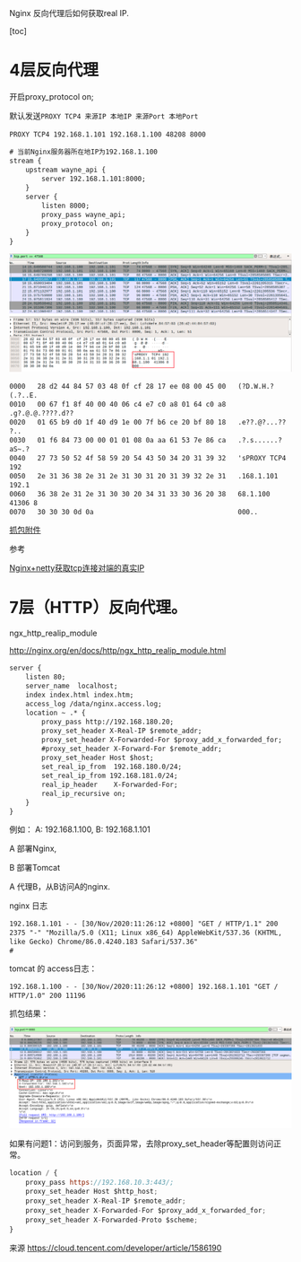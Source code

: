 

Nginx 反向代理后如何获取real IP.

[toc]

# 4层反向代理

开启proxy_protocol on;

默认发送`PROXY TCP4 来源IP 本地IP 来源Port 本地Port`

 `PROXY TCP4 192.168.1.101 192.168.1.100 48208 8000`

```
# 当前Nginx服务器所在地IP为192.168.1.100
stream {
	upstream wayne_api {
		server 192.168.1.101:8000;
	}
	server {
		listen 8000;
        proxy_pass wayne_api;
        proxy_protocol on;
	}
}
```

![image-20201127165410585](images/Nginx/image-20201127165410585.png)



```
0000   28 d2 44 84 57 03 48 0f cf 28 17 ee 08 00 45 00   (?D.W.H.?(.?..E.
0010   00 67 f1 8f 40 00 40 06 c4 e7 c0 a8 01 64 c0 a8   .g?.@.@.????.d??
0020   01 65 b9 d0 1f 40 d9 1e 00 7f b6 ce 20 bf 80 18   .e??.@?...?? ?..
0030   01 f6 84 73 00 00 01 01 08 0a aa 61 53 7e 86 ca   .?.s......?aS~.?
0040   27 73 50 52 4f 58 59 20 54 43 50 34 20 31 39 32   'sPROXY TCP4 192
0050   2e 31 36 38 2e 31 2e 31 30 31 20 31 39 32 2e 31   .168.1.101 192.1
0060   36 38 2e 31 2e 31 30 30 20 34 31 33 30 36 20 38   68.1.100 41306 8
0070   30 30 30 0d 0a                                    000..
```

[抓包附件](assers/nginx/nginx_proxy_protoct_zhubao.pcap)

参考

[Nginx+netty获取tcp连接对端的真实IP](https://juejin.cn/post/6858167170342649869)



# 7层（HTTP）反向代理。

ngx_http_realip_module

http://nginx.org/en/docs/http/ngx_http_realip_module.html

```
server {
	listen 80;
    server_name  localhost;
    index index.html index.htm;
    access_log /data/nginx.access.log;
    location ~ .* {
    	proxy_pass http://192.168.180.20;
        proxy_set_header X-Real-IP $remote_addr;
        proxy_set_header X-Forwarded-For $proxy_add_x_forwarded_for;
        #proxy_set_header X-Forward-For $remote_addr;
        proxy_set_header Host $host;
        set_real_ip_from  192.168.180.0/24;
        set_real_ip_from 192.168.181.0/24;
        real_ip_header    X-Forwarded-For;
        real_ip_recursive on;
    }
}
```

例如： A: 192.168.1.100, B: 192.168.1.101

A 部署Nginx,

B 部署Tomcat

A 代理B，从B访问A的nginx.

nginx 日志

```
192.168.1.101 - - [30/Nov/2020:11:26:12 +0800] "GET / HTTP/1.1" 200 2375 "-" "Mozilla/5.0 (X11; Linux x86_64) AppleWebKit/537.36 (KHTML, like Gecko) Chrome/86.0.4240.183 Safari/537.36"
# 
```

tomcat 的 access日志：

```
192.168.1.100 - - [30/Nov/2020:11:26:12 +0800] 192.168.1.101 "GET / HTTP/1.0" 200 11196
```

抓包结果：

![nginx_realip_capcat](images/Nginx_realIP/nginx_realip_1.png)  



如果有问题1：访问到服务，页面异常，去除proxy_set_header等配置则访问正常。

```javascript
location / {
    proxy_pass https://192.168.10.3:443/;
    proxy_set_header Host $http_host;
    proxy_set_header X-Real-IP $remote_addr;
    proxy_set_header X-Forwarded-For $proxy_add_x_forwarded_for;
    proxy_set_header X-Forwarded-Proto $scheme;
}
```

来源 https://cloud.tencent.com/developer/article/1586190